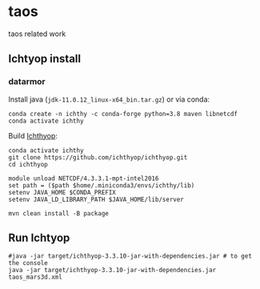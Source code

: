 # taos
 taos related work

## Ichtyop install

### datarmor

Install java (`jdk-11.0.12_linux-x64_bin.tar.gz`) or via conda:
```
conda create -n ichthy -c conda-forge python=3.8 maven libnetcdf
conda activate ichthy
```

Build [Ichthyop](http://www.ichthyop.org/documentation/):

```
conda activate ichthy
git clone https://github.com/ichthyop/ichthyop.git
cd ichthyop

module unload NETCDF/4.3.3.1-mpt-intel2016
set path = ($path $home/.miniconda3/envs/ichthy/lib)
setenv JAVA_HOME $CONDA_PREFIX
setenv JAVA_LD_LIBRARY_PATH $JAVA_HOME/lib/server

mvn clean install -B package
```


## Run Ichtyop

```
#java -jar target/ichthyop-3.3.10-jar-with-dependencies.jar # to get the console
java -jar target/ichthyop-3.3.10-jar-with-dependencies.jar taos_mars3d.xml
```
